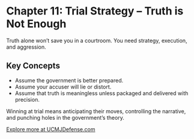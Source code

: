 # Chapter 11: Trial Strategy – Truth is Not Enough

Truth alone won’t save you in a courtroom. You need strategy, execution, and aggression.

## Key Concepts

- Assume the government is better prepared.
- Assume your accuser will lie or distort.
- Assume that truth is meaningless unless packaged and delivered with precision.

Winning at trial means anticipating their moves, controlling the narrative, and punching holes in the government’s theory.

[Explore more at UCMJDefense.com](https://ucmjdefense.com)

